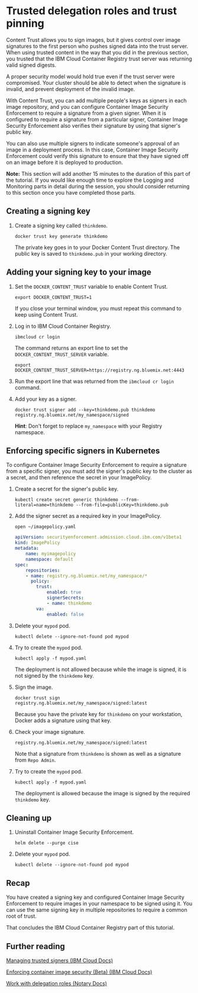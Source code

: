 # Trusted delegation roles and trust pinning

Content Trust allows you to sign images, but it gives control over image signatures to the first person who pushes signed data into the trust server. When using trusted content in the way that you did in the previous section, you trusted that the IBM Cloud Container Registry trust server was returning valid signed digests.

A proper security model would hold true even if the trust server were compromised. Your cluster should be able to detect when the signature is invalid, and prevent deployment of the invalid image.

With Content Trust, you can add multiple people's keys as signers in each image repository, and you can configure Container Image Security Enforcement to require a signature from a given signer. When it is configured to require a signature from a particular signer, Container Image Security Enforcement also verifies their signature by using that signer's public key.

You can also use multiple signers to indicate someone's approval of an image in a deployment process. In this case, Container Image Security Enforcement could verify this signature to ensure that they have signed off on an image before it is deployed to production.

**Note:** This section will add another 15 minutes to the duration of this part of the tutorial. If you would like enough time to explore the Logging and Monitoring parts in detail during the session, you should consider returning to this section once you have completed those parts.

## Creating a signing key

1. Create a signing key called `thinkdemo`.

    `docker trust key generate thinkdemo`

    The private key goes in to your Docker Content Trust directory. The public key is saved to `thinkdemo.pub` in your working directory.

## Adding your signing key to your image

1. Set the `DOCKER_CONTENT_TRUST` variable to enable Content Trust.

    `export DOCKER_CONTENT_TRUST=1`

    If you close your terminal window, you must repeat this command to keep using Content Trust.

2. Log in to IBM Cloud Container Registry.

    `ibmcloud cr login`

    The command returns an export line to set the `DOCKER_CONTENT_TRUST_SERVER` variable.

    `export DOCKER_CONTENT_TRUST_SERVER=https://registry.ng.bluemix.net:4443`

3. Run the export line that was returned from the `ibmcloud cr login` command.

4. Add your key as a signer.

    `docker trust signer add --key=thinkdemo.pub thinkdemo registry.ng.bluemix.net/my_namespace/signed`

    **Hint**: Don't forget to replace `my_namespace` with your Registry namespace.

## Enforcing specific signers in Kubernetes

To configure Container Image Security Enforcement to require a signature from a specific signer, you must add the signer's public key to the cluster as a secret, and then reference the secret in your ImagePolicy.

1. Create a secret for the signer's public key.

    `kubectl create secret generic thinkdemo --from-literal=name=thinkdemo --from-file=publicKey=thinkdemo.pub`

2. Add the signer secret as a required key in your ImagePolicy.

    `open ~/imagepolicy.yaml`

    ```yaml
    apiVersion: securityenforcement.admission.cloud.ibm.com/v1beta1
    kind: ImagePolicy
    metadata:
        name: myimagepolicy
        namespace: default
    spec:
        repositories:
        - name: registry.ng.bluemix.net/my_namespace/*
          policy:
            trust:
                enabled: true
                signerSecrets:
                - name: thinkdemo
            va:
                enabled: false
    ```

3. Delete your `mypod` pod.

    `kubectl delete --ignore-not-found pod mypod`

4. Try to create the `mypod` pod.

    `kubectl apply -f mypod.yaml`

    The deployment is not allowed because while the image is signed, it is not signed by the `thinkdemo` key.

5. Sign the image.

    `docker trust sign registry.ng.bluemix.net/my_namespace/signed:latest`

    Because you have the private key for `thinkdemo` on your workstation, Docker adds a signature using that key.

6. Check your image signature.

    `registry.ng.bluemix.net/my_namespace/signed:latest`

    Note that a signature from `thinkdemo` is shown as well as a signature from `Repo Admin`.

7. Try to create the `mypod` pod.

    `kubectl apply -f mypod.yaml`

    The deployment is allowed because the image is signed by the required `thinkdemo` key.

## Cleaning up

1. Uninstall Container Image Security Enforcement.

    `helm delete --purge cise`

2. Delete your `mypod` pod.

    `kubectl delete --ignore-not-found pod mypod`

## Recap

You have created a signing key and configured Container Image Security Enforcement to require images in your namespace to be signed using it. You can use the same signing key in multiple repositories to require a common root of trust.

That concludes the IBM Cloud Container Registry part of this tutorial.

## Further reading

[Managing trusted signers (IBM Cloud Docs)](https://console.bluemix.net/docs/services/Registry/registry_trusted_content.html#trustedcontent_signers)

[Enforcing container image security (Beta) (IBM Cloud Docs)](https://console.bluemix.net/docs/services/Registry/registry_security_enforce.html#security_enforce)

[Work with delegation roles (Notary Docs)](https://github.com/theupdateframework/notary/blob/master/docs/advanced_usage.md#work-with-delegation-roles)
